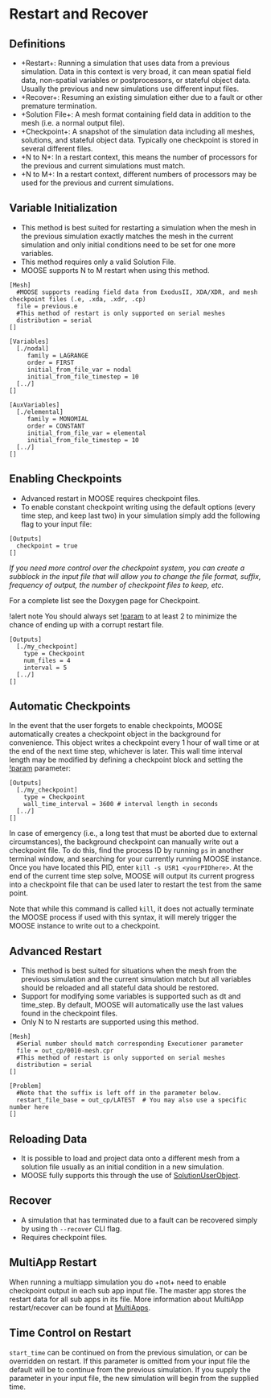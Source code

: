 # Restart and Recover

## Definitions

- +Restart+: Running a simulation that uses data from a previous simulation. Data in this context is very broad, it can mean spatial field data, non-spatial variables or postprocessors, or stateful object data. Usually the previous and new simulations use different input files.
- +Recover+: Resuming an existing simulation either due to a fault or other premature termination.
- +Solution File+: A mesh format containing field data in addition to the mesh (i.e. a normal output file).
- +Checkpoint+: A snapshot of the simulation data including all meshes, solutions, and stateful object data. Typically one checkpoint is stored in several different files.
- +N to N+: In a restart context, this means the number of processors for the previous and current simulations must match.
- +N to M+: In a restart context, different numbers of processors may be used for the previous and current simulations.

## Variable Initialization

- This method is best suited for restarting a simulation when the mesh in the previous simulation exactly matches the mesh in the current simulation and only initial conditions need to be set for one more variables.
- This method requires only a valid Solution File.
- MOOSE supports N to M restart when using this method.

```puppet
[Mesh]
  #MOOSE supports reading field data from ExodusII, XDA/XDR, and mesh checkpoint files (.e, .xda, .xdr, .cp)
  file = previous.e
  #This method of restart is only supported on serial meshes
  distribution = serial
[]

[Variables]
  [./nodal]
     family = LAGRANGE
     order = FIRST
     initial_from_file_var = nodal
     initial_from_file_timestep = 10
  [../]
[]

[AuxVariables]
  [./elemental]
     family = MONOMIAL
     order = CONSTANT
     initial_from_file_var = elemental
     initial_from_file_timestep = 10
  [../]
[]
```

## Enabling Checkpoints

- Advanced restart in MOOSE requires checkpoint files.
- To enable constant checkpoint writing using the default options (every time step, and keep last two) in your simulation simply add the following flag to your input file:

```puppet
[Outputs]
  checkpoint = true
[]
```

*If you need more control over the checkpoint system, you can create a subblock in the input file that will allow you to change the file format, suffix, frequency of output, the number of checkpoint files to keep, etc.*

For a complete list see the Doxygen page for Checkpoint.

!alert note
You should always set [!param](/Outputs/Checkpoint/num_files) to at least 2 to minimize the chance of ending up with a corrupt restart file.

```puppet
[Outputs]
  [./my_checkpoint]
    type = Checkpoint
    num_files = 4
    interval = 5
  [../]
[]
```

## Automatic Checkpoints

In the event that the user forgets to enable checkpoints, MOOSE automatically creates a checkpoint object in the background for convenience. This object writes a checkpoint every 1 hour of wall time or at the end of the next time step, whichever is later.
This wall time interval length may be modified by defining a checkpoint block and setting the [!param](/Outputs/Checkpoint/wall_time_interval) parameter:

```puppet
[Outputs]
  [./my_checkpoint]
    type = Checkpoint
    wall_time_interval = 3600 # interval length in seconds
  [../]
[]
```

In case of emergency (i.e., a long test that must be aborted due to external circumstances), the background checkpoint can manually write out a checkpoint file. To do this, find the process ID by running `ps` in another terminal window, and searching for your currently running MOOSE instance. Once you have located this PID, enter `kill -s USR1 <yourPIDhere>`. At the end of the current time step solve, MOOSE will output its current progress into a checkpoint file that can be used later to restart the test from the same point.

Note that while this command is called `kill`, it does not actually terminate the MOOSE process if used with this syntax, it will merely trigger the MOOSE instance to write out to a checkpoint.

## Advanced Restart

- This method is best suited for situations when the mesh from the previous simulation and the current simulation match but all variables should be reloaded and all stateful data should be restored.
- Support for modifying some variables is supported such as dt and time_step. By default, MOOSE will automatically use the last values found in the checkpoint files.
- Only N to N restarts are supported using this method.

```puppet
[Mesh]
  #Serial number should match corresponding Executioner parameter
  file = out_cp/0010-mesh.cpr
  #This method of restart is only supported on serial meshes
  distribution = serial
[]

[Problem]
  #Note that the suffix is left off in the parameter below.
  restart_file_base = out_cp/LATEST  # You may also use a specific number here
[]
```

## Reloading Data

- It is possible to load and project data onto a different mesh from a solution file usually as an initial condition in a new simulation.
- MOOSE fully supports this through the use of [SolutionUserObject](SolutionUserObject.md).

## Recover

- A simulation that has terminated due to a fault can be recovered simply by using th `--recover` CLI flag.
- Requires checkpoint files.

## MultiApp Restart

When running a multiapp simulation you do +not+ need to enable checkpoint output in each sub app input file. The master app stores the restart data for all sub apps in its file.
More information about MultiApp restart/recover can be found at [MultiApps](syntax/MultiApps/index.md).

## Time Control on Restart

`start_time` can be continued on from the previous simulation, or can be overridden on restart. If this parameter is omitted from your input file
the default will be to continue from the previous simulation. If you supply the parameter in your input file, the new simulation will begin from
the supplied time.
